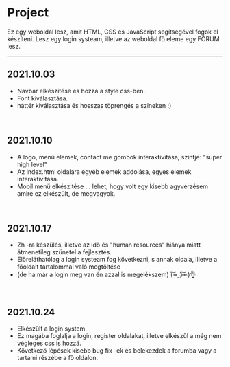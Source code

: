 # Project
Ez egy weboldal lesz, amit HTML, CSS és JavaScript segítségével fogok el készíteni. Lesz egy login systeam, illetve az weboldal fő eleme egy FÓRUM lesz.
***

## 2021.10.03
*  Navbar elkészitése és hozzá a style css-ben.
*  Font kiválasztása.
*  háttér kiválasztása és hosszas töprengés a szineken :)

<br>

## 2021.10.10
* A logo, menü elemek, contact me gombok interaktivitása, szintje: "super high level" 
* Az index.html oldalára egyéb elemek addolása, egyes elemek interaktivitása.
* Mobil menü elkészitése ... lehet, hogy volt egy kisebb agyvérzésem amire ez elkészült, de megvagyok.

<br>

## 2021.10.17
* Zh -ra készülés, illetve az idő és "human resources" hiánya miatt átmenetileg szünetel a fejlesztés.
* Előreláthatólag a login systeam fog következni, s annak oldala, illetve a főoldalt tartalommal való megtöltése 
* (de ha már a login meg van én azzal is megelékszem) (͠≖ ͜ʖ͠≖)👌

<br>

## 2021.10.24
* Elkészűlt a login system.
* Ez magába foglalja a login, register oldalakat, illetve elkészűl a még nem végleges css is hozzá.
* Következö lépések kisebb bug fix -ek és belekezdek a forumba vagy a tartami részébe a fő oldalon. 
